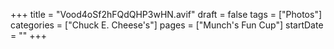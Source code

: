 +++
title = "Vood4oSf2hFQdQHP3wHN.avif"
draft = false
tags = ["Photos"]
categories = ["Chuck E. Cheese's"]
pages = ["Munch's Fun Cup"]
startDate = ""
+++
